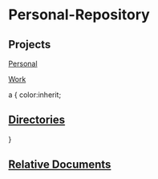# Personal-Repository

## Projects
[Personal](https://github.com/brandonantoniocook/Personal-Repository/projects/2)

[Work](https://github.com/brandonantoniocook/Personal-Repository/projects/1)

a {
  color:inherit;
  ## [Directories](Directories)
}

## [Relative Documents](RelativeDocuments)
